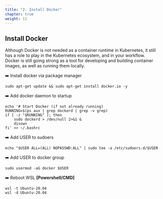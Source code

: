 ```yaml
---
title: "2. Install Docker"
chapter: true
weight: 11
---
```


## Install Docker
Although Docker is not needed as a container runtime in Kubernetes, it still has a role to play in the Kubernetes ecosystem, and in your workflow. Docker is still going strong as a tool for developing and building container images, as well as running them locally.

:arrow_right: Install docker via package manager
```
sudo apt-get update && sudo apt-get install docker.io -y
```

:arrow_right: Add docker daemon to startup
```
echo '# Start Docker (if not already running)
RUNNING=$(ps aux | grep dockerd | grep -v grep)
if [ -z "$RUNNING" ]; then
    sudo dockerd > /dev/null 2>&1 &
    disown
fi' >> ~/.bashrc
```

:arrow_right: Add USER to sudoers
```
echo "$USER ALL=(ALL) NOPASSWD:ALL" | sudo tee -a /etc/sudoers.d/$USER
```

:arrow_right: Add USER to docker group
```
sudo usermod -aG docker $USER
```

:arrow_right: Reboot WSL **[Powershell/CMD]**
```
wsl -t Ubuntu-20.04
wsl -d Ubuntu-20.04
```
